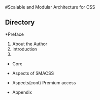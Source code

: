 #Scalable and Modular Architecture for CSS
## Directory
*Preface

1. About the Author
2. Introduction
3. 

* Core

* Aspects of SMACSS

* Aspects(cont) Premium access

* Appendix
